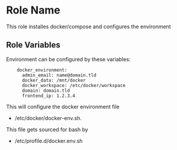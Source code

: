 Role Name
=========

This role installes docker/compose and configures the environment


Role Variables
--------------

Environment can be configured by these variables:

		docker_environment:
		  admin_email: name@domain.tld
		  docker_data: /mnt/docker
		  docker_workspace: /etc/docker/workspace
		  domain: domain.tld
		  frontend_ip: 1.2.3.4

This will configure the docker environment file 
* /etc/docker/docker-env.sh.

This file gets sourced for bash by 
* /etc/profile.d/docker.env.sh
